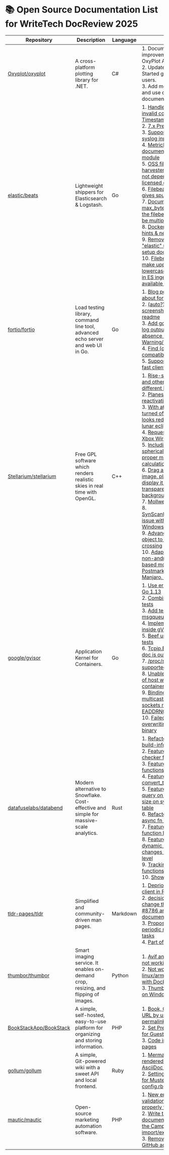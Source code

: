 # 📚 Open Source Documentation List for WriteTech DocReview 2025

| **Repository**                               | **Description**                        | **Language**                       | **Issues**                      |
|----------------------------------------------|----------------------------------------|------------------------------------|---------------------------------|
| [Oxyplot/oxyplot](https://github.com/oxyplot/oxyplot)| A cross-platform plotting library for .NET. | C#                    | 1. Documentation improvements for the OxyPlot API. <br> 2. Update the Getting Started guide for new users. <br> 3. Add more examples and use cases to the documentation.|
| [elastic/beats](https://github.com/elastic/beats) | Lightweight shippers for Elasticsearch & Logstash. | Go | 1. [Handle K8s events with invalid count or invalid Timestamps](https://github.com/elastic/beats/issues/31126)<br> 2. [7.x Prefer hot data tiers](https://github.com/elastic/beats/issues/30411)<br> 3. [Support multiline in syslog input](https://github.com/elastic/beats/issues/7594)<br> 4. [Metricbeat - Missing documentation in SQL module](https://github.com/elastic/beats/issues/18743)<br> 5. [OSS filebeat harvester_test.go should not depend on Elastic-licensed code](https://github.com/elastic/beats/issues/40293)<br> 6. [Filebeat setup check gives spurious ILM error](https://github.com/elastic/beats/issues/16336)<br> 7. [Document that the max_bytes configured for the filebeat log input may be multiplied by 4](https://github.com/elastic/beats/issues/31984)<br> 8. [Docker autodiscover hints & networks](https://github.com/elastic/beats/issues/8498)<br> 9. [Remove mention of "elastic" user in cloud setup docs](https://github.com/elastic/beats/issues/29862)<br> 10. [Filebeat Processors - make uppercase and lowercase processors (as in ES ingest nodes) available to filebeat](https://github.com/elastic/beats/issues/22254) |
| [fortio/fortio](https://github.com/fortio/fortio) | Load testing library, command line tool, advanced echo server and web UI in Go. | Go | 1. [Blog post(s)/article about fortio (features)](https://github.com/fortio/fortio/issues/266) <br> 2. [(auto?)update the screenshots in the readme](https://github.com/fortio/fortio/issues/154) <br> 3. [Add golden copies of log output (presence and absence of Warning/Errors) for tests](https://github.com/fortio/fortio/issues/295) <br> 4. [Find (or write?) HTTP compatibility tests](https://github.com/fortio/fortio/issues/38) <br> 5. [Support HTTP proxy for fast client too](https://github.com/fortio/fortio/issues/318) <br> |
| [Stellarium/stellarium](https://github.com/Stellarium/stellarium) | Free GPL software which renders realistic skies in real time with OpenGL. | C++ | 1. [Rise-set of Sun, Moon and other sky objects in different height of places](https://github.com/Stellarium/stellarium/issues/3212)<br> 2. [Planes plugin reactivation](https://github.com/Stellarium/stellarium/issues/3891)<br> 3. [With atmosphere turned off, Moon still looks red during total lunar eclipse](https://github.com/Stellarium/stellarium/issues/3218)<br> 4. [Request support for Xbox Wireless Controller](https://github.com/Stellarium/stellarium/issues/3323)<br> 5. [Including conversion of spherical plane into star's proper motion calculations](https://github.com/Stellarium/stellarium/issues/3108)<br> 6. [Drag and drop an image, platesolve it and display it with variable transparency above background](https://github.com/Stellarium/stellarium/issues/3170)<br> 7. [Mollweide Projection](https://github.com/Stellarium/stellarium/issues/3895)<br> 8. [SynScanMobile.Telescope issue with V24.1qt6 on Windows v22H2](https://github.com/Stellarium/stellarium/issues/3773)<br> 9. [Advance selected object to next az/alt crossing](https://github.com/Stellarium/stellarium/issues/3737)<br> 10. [Adapt Stellarium to non-android/non-AOSP-based mobile devices? Postmarket, UbuntuTouch, Manjaro, Maemo...](https://github.com/Stellarium/stellarium/issues/3850) |
| [google/gvisor](https://github.com/google/gvisor) | Application Kernel for Containers. | Go | 1. [Use error wrapping in Go 1.13](https://github.com/google/gvisor/issues/2270)<br> 2. [Combine similar syscall tests](https://github.com/google/gvisor/issues/1640)<br> 3. [Add tests for msgqueue.go](https://github.com/google/gvisor/issues/8872)<br> 4. [Implement /dev/kmsg inside gVisor](https://github.com/google/gvisor/issues/2290)<br> 5. [Beef up write syscall tests](https://github.com/google/gvisor/issues/2370)<br> 6. [Tcpip.Endpoint.Write() doc is out of date](https://github.com/google/gvisor/issues/6024)<br> 7. [/proc/sys/net/ipv6 not supported](https://github.com/google/gvisor/issues/5745)<br> 8. [Unable to get hostname of host when running container with --uts=host](https://github.com/google/gvisor/issues/7995)<br> 9. [Binding to IPv6 multicast from ICMPv6 sockets returns EADDRNOTAVAIL](https://github.com/google/gvisor/issues/5960)<br> 10. [Failed to stop overwriting a running binary](https://github.com/google/gvisor/issues/1005) |
| [datafuselabs/databend](https://github.com/datafuselabs/databend) | Modern alternative to Snowflake. Cost-effective and simple for massive-scale analytics. | Rust | 1. [Refactor: Try using build-info](https://github.com/datafuselabs/databend/issues/9874) <br> 2. [Feature: Add type checker for sqlglogictest](https://github.com/datafuselabs/databend/issues/9647)<br> 3. [Feature: Support map functions](https://github.com/datafuselabs/databend/issues/15295)<br> 4. [Feature: Function about convert_timezone](https://github.com/datafuselabs/databend/issues/16177)<br> 5. [Feature: Allow user to query on spilled storage size on system.query_log table](https://github.com/datafuselabs/databend/issues/15269)<br> 6. [Refactor: Use native async fn in trait syntax](https://github.com/datafuselabs/databend/issues/12201)<br> 7. [Feature: Add list function like duckdb](https://github.com/datafuselabs/databend/issues/10497)<br> 8. [Feature: Support dynamic log level changes for the query level](https://github.com/datafuselabs/databend/issues/15469)<br> 9. [Tracking: Re-org the functions doc](https://github.com/datafuselabs/databend/issues/10029)<br> 10. [Show variables](https://github.com/datafuselabs/databend/issues/16274) |
| [tldr-pages/tldr](https://github.com/tldr-pages/tldr) | Simplified and community-driven man pages. | Markdown | 1. [Deprioritize the node client in README.md](https://github.com/tldr-pages/tldr/issues/16229) <br> 2. [decision/docs: keep or change the approach for #8786 and #7596 and document this](https://github.com/tldr-pages/tldr/issues/12316) <br> 3. [Proposal: document all periodic maintenance tasks](https://github.com/tldr-pages/tldr/issues/12291) <br> 4. [Part of set-of-tools](https://github.com/tldr-pages/tldr/issues/11969) |
| [thumbor/thumbor](https://github.com/thumbor/thumbor) | Smart imaging service. It enables on-demand crop, resizing, and flipping of images. | Python | 1. [Avif and autorotation not working properly](https://github.com/thumbor/thumbor/issues/1716) <br> 2. [Not working in linux/arm64 based vm with Docker](https://github.com/thumbor/thumbor/issues/1697) <br> 3. [Thumbor not working on Windows 11](https://github.com/thumbor/thumbor/issues/1684) |
| [BookStackApp/BookStack](https://github.com/BookStackApp/BookStack) | A simple, self-hosted, easy-to-use platform for organizing and storing information. | PHP | 1. [Book, Chapter, Page URL by using id instead of permalink](https://github.com/BookStackApp/BookStack/issues/5635) <br> 2. [Set Preferred Language for Guest Users](https://github.com/BookStackApp/BookStack/issues/5632) <br> 3. [Code instead of wiki pages](https://github.com/BookStackApp/BookStack/issues/5628) |
| [gollum/gollum](https://github.com/gollum/gollum) | A simple, Git-powered wiki with a sweet API and local frontend. | Ruby | 1. [Mermaid Diagram not rendered properly for AsciiDoc docs](https://github.com/gollum/gollum/issues/2104) <br> 2. [Setting check_anchors for Mustermann in config.rb](https://github.com/gollum/gollum/issues/2097) <br> |
| [mautic/mautic](https://github.com/mautic/mautic) | Open-source marketing automation software. | PHP | 1. [New email form validation is not firing properly for field Subject](https://github.com/mautic/mautic/issues/14989) <br> 2. [Write the documentation to support the Campaign import/export features](https://github.com/mautic/developer-documentation-new/issues/239) <br> 3. [Remove auto-merge GitHub actions](https://github.com/mautic/developer-documentation-new/issues/179) |